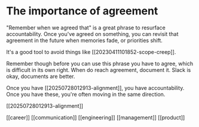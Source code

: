 # The importance of agreement

"Remember when we agreed that" is a great phrase to resurface accountability. Once you've agreed on something, you can revisit that agreement in the future when memories fade, or priorities shift.

It's a good tool to avoid things like [[20230411101852-scope-creep]].

Remember though before you can use this phrase you have to agree, which is difficult in its own right. When do reach agreement, document it. Slack is okay, documents are better.

Once you have [[20250728012913-alignment]], you have accountability. Once you have these, you're often moving in the same direction.

[[20250728012913-alignment]]

[[career]]
[[communication]]
[[engineering]]
[[management]]
[[product]]